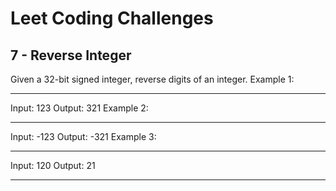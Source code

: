 # Leet Coding Challenges

## 7 - Reverse Integer

Given a 32-bit signed integer, reverse digits of an integer.
Example 1:

---

Input: 123
Output: 321
Example 2:

---

Input: -123
Output: -321
Example 3:

---

Input: 120
Output: 21

---
